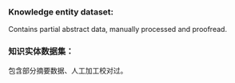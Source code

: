 ### Knowledge entity dataset:

Contains partial abstract data, manually processed and proofread.

### 知识实体数据集：
 包含部分摘要数据、人工加工校对过。

